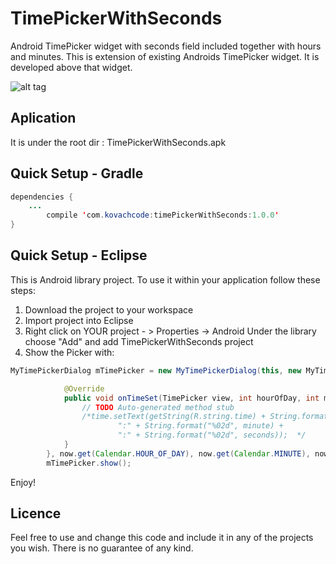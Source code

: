TimePickerWithSeconds
=====================

Android TimePicker widget with seconds field included together with hours and minutes. This is extension of existing Androids TimePicker widget. It is developed above that widget.

![alt tag](https://raw.github.com/IvanKovac/TimePickerWithSeconds/master/Screenshot_2014-03-03-19-55-49.png)



Aplication
------
It is under the root dir : TimePickerWithSeconds.apk

Quick Setup - Gradle
------

``` java
dependencies {
    ...
        compile 'com.kovachcode:timePickerWithSeconds:1.0.0'
}
```

Quick Setup - Eclipse
------

This is Android library project. To use it within your application follow these steps:

1. Download the project to your workspace
2. Import project into Eclipse
3. Right click on YOUR project - > Properties -> Android 
   Under the library choose "Add" and add TimePickerWithSeconds project
4. Show the Picker with:
   
``` java
MyTimePickerDialog mTimePicker = new MyTimePickerDialog(this, new MyTimePickerDialog.OnTimeSetListener() {

			@Override
			public void onTimeSet(TimePicker view, int hourOfDay, int minute, int seconds) {
				// TODO Auto-generated method stub
				/*time.setText(getString(R.string.time) + String.format("%02d", hourOfDay)+
						":" + String.format("%02d", minute) + 
						":" + String.format("%02d", seconds));	*/			
			}
		}, now.get(Calendar.HOUR_OF_DAY), now.get(Calendar.MINUTE), now.get(Calendar.SECOND), true);
		mTimePicker.show();
```


Enjoy!

Licence
------
Feel free to use and change this code and include it in any of the projects you wish. There is no guarantee of any kind.